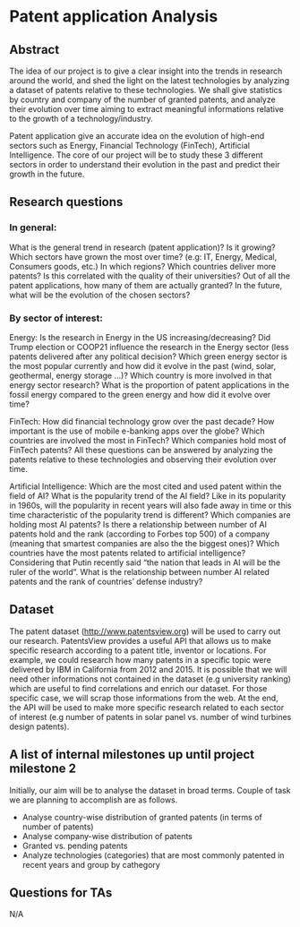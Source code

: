 # Patent application Analysis


## Abstract
The idea of our project is to give a clear insight into the trends in research around the world, and shed the light on the latest technologies by analyzing a dataset of patents relative to these technologies. We shall give statistics by country and company of the number of granted patents, and analyze their evolution over time aiming to extract meaningful informations relative to the growth of a technology/industry.

Patent application give an accurate idea on the evolution of high-end sectors such as Energy, Financial Technology (FinTech), Artificial Intelligence. The core of our project will be to study these 3 different sectors in order to understand their evolution in the past and predict their growth in the future.

## Research questions
### In general:

What is the general trend in research (patent application)? Is it growing?    	
Which sectors have grown the most over time? (e.g: IT, Energy, Medical, Consumers goods, etc.) In which regions? 
Which countries deliver more patents? Is this correlated with the quality of their universities?
Out of all the patent applications, how many of them are actually granted?
In the future, what will be the evolution of the chosen sectors?

### By sector of interest:

Energy: 
Is the research in Energy in the US increasing/decreasing? 
Did Trump election or COOP21 influence the research in the Energy sector (less patents delivered after any political decision? Which green energy sector is the most popular currently and how did it evolve in the past (wind, solar, geothermal, energy storage …)? 
Which country is more involved in that energy sector research? 
What is the proportion of patent applications in the fossil energy compared to the green energy and how did it evolve over time?

FinTech: 
How did financial technology grow over the past decade? 
How important is the use of mobile e-banking apps over the globe? 
Which countries are involved the most in FinTech? Which companies hold most of FinTech patents? 
All these questions can be answered by analyzing the patents relative to these technologies and observing their evolution over time.

Artificial Intelligence:
Which are the most cited and used patent within the field of AI?
What is the popularity trend of the AI field? Like in its popularity in 1960s, will the popularity in recent years will also fade away in time or this time characteristic of the popularity trend is different?
Which companies are holding most AI patents? Is there a relationship between number of AI patents hold and the rank (according to Forbes top 500) of a company (meaning that smartest companies are also the the biggest ones)?
Which countries have the most patents related to artificial intelligence?
Considering that Putin recently said “the nation that leads in AI will be the ruler of the world”. What is the relationship between number AI related patents and the rank of countries’ defense industry?

## Dataset
The patent dataset (http://www.patentsview.org) will be used to carry out our research. PatentsView provides a useful API that allows us to make specific research according to a patent title, inventor or locations. For example, we could research how many patents in a specific topic were delivered by IBM in California from 2012 and 2015. It is possible that we will need other informations not contained in the dataset (e.g university ranking) which are useful to find correlations and enrich our dataset. For those specific case, we will scrap those informations from the web. At the end, the API will be used to make more specific research related to each sector of interest (e.g number of patents in solar panel vs. number of wind turbines design patents).


## A list of internal milestones up until project milestone 2
Initially, our aim will be to analyse the dataset in broad terms. Couple of task we are planning to accomplish are as follows.

- Analyse country-wise distribution of granted patents (in terms of number of patents)
- Analyse company-wise distribution of patents
- Granted vs. pending patents
- Analyze technologies (categories) that are most commonly patented in recent years and group by cathegory

## Questions for TAs
N/A
